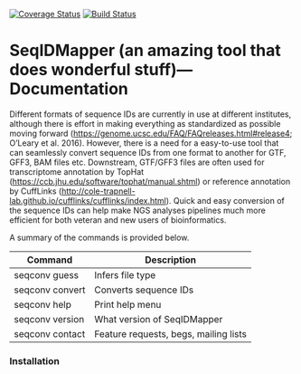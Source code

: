 [![Coverage Status](https://coveralls.io/repos/github/NCBI-Hackathons/Master_gff3_parser/badge.svg?branch=master)](https://coveralls.io/github/NCBI-Hackathons/Master_gff3_parser?branch=master) [![Build Status](https://travis-ci.org/NCBI-Hackathons/Master_gff3_parser.svg?branch=master)](https://travis-ci.org/NCBI-Hackathons/Master_gff3_parser)

# SeqIDMapper (an amazing tool that does wonderful stuff)—Documentation
Different formats of sequence IDs are currently in use at different institutes, although there is effort in making everything as standardized as possible moving forward (https://genome.ucsc.edu/FAQ/FAQreleases.html#release4; O’Leary et al. 2016). However, there is a need for a easy-to-use tool that can seamlessly convert sequence IDs from one format to another for GTF, GFF3, BAM files etc. Downstream, GTF/GFF3 files are often used for transcriptome annotation by TopHat (https://ccb.jhu.edu/software/tophat/manual.shtml) or reference annotation by CuffLinks (http://cole-trapnell-lab.github.io/cufflinks/cufflinks/index.html). Quick and easy conversion of the sequence IDs can help make NGS analyses pipelines much more efficient for both veteran and new users of bioinformatics. 

A summary of the commands is provided below.

Command | Description
------------ | -------------
seqconv guess | Infers file type
seqconv convert | Converts sequence IDs
seqconv help | Print help menu
seqconv version | What version of SeqIDMapper
seqconv contact | Feature requests, begs, mailing lists


### Installation
